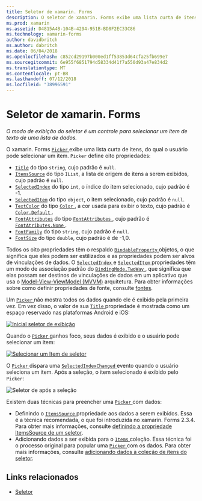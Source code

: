```yaml
---
title: Seletor de xamarin. Forms
description: O seletor de xamarin. Forms exibe uma lista curta de itens, do qual o usuário pode selecionar um item. Este artigo explica como usar a classe de seletor para selecionar um item de texto em uma lista de dados.
ms.prod: xamarin
ms.assetid: D4815A4B-104B-4294-951B-BD8F2EC33C86
ms.technology: xamarin-forms
author: davidbritch
ms.author: dabritch
ms.date: 06/04/2018
ms.openlocfilehash: c852cd29197b000ed1ff53853d64cfa25fb699e7
ms.sourcegitcommit: 6e955f6851794d58334d41f7a550d93a47e834d2
ms.translationtype: MT
ms.contentlocale: pt-BR
ms.lasthandoff: 07/12/2018
ms.locfileid: "38996591"
---
```

# <a name="xamarinforms-picker"></a>Seletor de xamarin. Forms

_O modo de exibição do seletor é um controle para selecionar um item de texto de uma lista de dados._

O xamarin. Forms [ `Picker` ](xref:Xamarin.Forms.Picker) exibe uma lista curta de itens, do qual o usuário pode selecionar um item. `Picker` define oito propriedades:

- [`Title`](xref:Xamarin.Forms.Picker.Title) do tipo `string`, cujo padrão é `null`.
- [`ItemsSource`](xref:Xamarin.Forms.Picker.ItemsSource) do tipo `IList`, a lista de origem de itens a serem exibidos, cujo padrão é `null`.
- [`SelectedIndex`](xref:Xamarin.Forms.Picker.SelectedIndex) do tipo `int`, o índice do item selecionado, cujo padrão é -1.
- [`SelectedItem`](xref:Xamarin.Forms.Picker.SelectedItem) do tipo `object`, o item selecionado, cujo padrão é `null`.
- [`TextColor`](xref:Xamarin.Forms.Picker.TextColor) do tipo [ `Color` ](xref:Xamarin.Forms.Color), a cor usada para exibir o texto, cujo padrão é [ `Color.Default` ](xref:Xamarin.Forms.Color.Default).
- [`FontAttributes`](xref:Xamarin.Forms.Picker.FontAttributes) do tipo [ `FontAttributes` ](xref:Xamarin.Forms.FontAttributes), cujo padrão é [ `FontAtributes.None` ](xref:Xamarin.Forms.FontAttributes.None).
- [`FontFamily`](xref:Xamarin.Forms.Picker.FontFamily) do tipo `string`, cujo padrão é `null`.
- [`FontSize`](xref:Xamarin.Forms.Picker.FontSize) do tipo `double`, cujo padrão é de -1,0.

Todos os oito propriedades têm o respaldo [ `BindableProperty` ](xref:Xamarin.Forms.BindableProperty) objetos, o que significa que eles podem ser estilizados e as propriedades podem ser alvos de vinculações de dados. O [ `SelectedIndex` ](xref:Xamarin.Forms.Picker.SelectedIndex) e [ `SelectedItem` ](xref:Xamarin.Forms.Picker.SelectedItem) propriedades têm um modo de associação padrão do [ `BindingMode.TwoWay` ](xref:Xamarin.Forms.BindingMode.TwoWay), que significa que elas possam ser destinos de vinculações de dados em um aplicativo que usa o [Model-View-ViewModel (MVVM)](~/xamarin-forms/enterprise-application-patterns/mvvm.md) arquitetura. Para obter informações sobre como definir propriedades de fonte, consulte [fontes](~/xamarin-forms/user-interface/text/fonts.md).

Um [ `Picker` ](xref:Xamarin.Forms.Picker) não mostra todos os dados quando ele é exibido pela primeira vez. Em vez disso, o valor de sua [ `Title` ](xref:Xamarin.Forms.Picker.Title) propriedade é mostrada como um espaço reservado nas plataformas Android e iOS:

[![](images/picker-initial.png "Inicial seletor de exibição")](images/picker-initial-large.png#lightbox "inicial seletor de exibição")

Quando o [ `Picker` ](xref:Xamarin.Forms.Picker) ganhos foco, seus dados é exibido e o usuário pode selecionar um item:

[![](images/picker-selection.png "Selecionar um Item de seletor")](images/picker-selection-large.png#lightbox "seletor para selecionar um Item")

O [ `Picker` ](xref:Xamarin.Forms.Picker) dispara uma [ `SelectedIndexChanged` ](xref:Xamarin.Forms.Picker.SelectedIndexChanged) evento quando o usuário seleciona um item. Após a seleção, o item selecionado é exibido pelo `Picker`:

![](images/picker-after-selection.png "Seletor de após a seleção")

Existem duas técnicas para preencher uma [ `Picker` ](xref:Xamarin.Forms.Picker) com dados:

- Definindo o [ `ItemsSource` ](xref:Xamarin.Forms.Picker.ItemsSource) propriedade aos dados a serem exibidos. Essa é a técnica recomendada, o que foi introduzida no xamarin. Forms 2.3.4. Para obter mais informações, consulte [definindo a propriedade ItemsSource de um seletor](populating-itemssource.md).
- Adicionando dados a ser exibida para o [ `Items` ](xref:Xamarin.Forms.Picker.Items) coleção. Essa técnica foi o processo original para popular uma [ `Picker` ](xref:Xamarin.Forms.Picker) com os dados. Para obter mais informações, consulte [adicionando dados à coleção de itens do seletor](populating-items.md).

## <a name="related-links"></a>Links relacionados

- [Seletor](xref:Xamarin.Forms.Picker)
